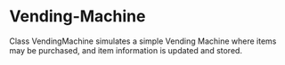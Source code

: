 # Vending-Machine
Class VendingMachine simulates a simple Vending Machine  where items may be purchased, and item information is updated and stored.
